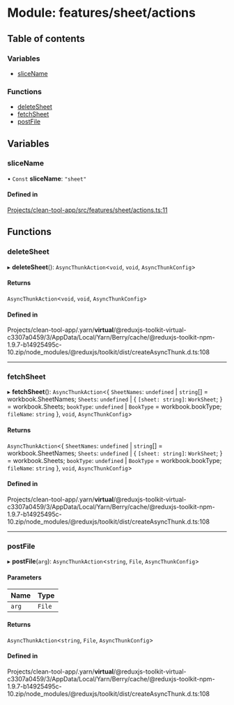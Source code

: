 # Module: features/sheet/actions

## Table of contents

### Variables

- [sliceName](../wiki/features.sheet.actions#slicename)

### Functions

- [deleteSheet](../wiki/features.sheet.actions#deletesheet)
- [fetchSheet](../wiki/features.sheet.actions#fetchsheet)
- [postFile](../wiki/features.sheet.actions#postfile)

## Variables

### sliceName

• `Const` **sliceName**: ``"sheet"``

#### Defined in

[Projects/clean-tool-app/src/features/sheet/actions.ts:11](https://github.com/yuckyh/clean-tool-app/blob/e8c585b/src/features/sheet/actions.ts#L11)

## Functions

### deleteSheet

▸ **deleteSheet**(): `AsyncThunkAction`<`void`, `void`, `AsyncThunkConfig`\>

#### Returns

`AsyncThunkAction`<`void`, `void`, `AsyncThunkConfig`\>

#### Defined in

Projects/clean-tool-app/.yarn/__virtual__/@reduxjs-toolkit-virtual-c3307a0459/3/AppData/Local/Yarn/Berry/cache/@reduxjs-toolkit-npm-1.9.7-b14925495c-10.zip/node_modules/@reduxjs/toolkit/dist/createAsyncThunk.d.ts:108

___

### fetchSheet

▸ **fetchSheet**(): `AsyncThunkAction`<{ `SheetNames`: `undefined` \| `string`[] = workbook.SheetNames; `Sheets`: `undefined` \| { `[sheet: string]`: `WorkSheet`;  } = workbook.Sheets; `bookType`: `undefined` \| `BookType` = workbook.bookType; `fileName`: `string`  }, `void`, `AsyncThunkConfig`\>

#### Returns

`AsyncThunkAction`<{ `SheetNames`: `undefined` \| `string`[] = workbook.SheetNames; `Sheets`: `undefined` \| { `[sheet: string]`: `WorkSheet`;  } = workbook.Sheets; `bookType`: `undefined` \| `BookType` = workbook.bookType; `fileName`: `string`  }, `void`, `AsyncThunkConfig`\>

#### Defined in

Projects/clean-tool-app/.yarn/__virtual__/@reduxjs-toolkit-virtual-c3307a0459/3/AppData/Local/Yarn/Berry/cache/@reduxjs-toolkit-npm-1.9.7-b14925495c-10.zip/node_modules/@reduxjs/toolkit/dist/createAsyncThunk.d.ts:108

___

### postFile

▸ **postFile**(`arg`): `AsyncThunkAction`<`string`, `File`, `AsyncThunkConfig`\>

#### Parameters

| Name | Type |
| :------ | :------ |
| `arg` | `File` |

#### Returns

`AsyncThunkAction`<`string`, `File`, `AsyncThunkConfig`\>

#### Defined in

Projects/clean-tool-app/.yarn/__virtual__/@reduxjs-toolkit-virtual-c3307a0459/3/AppData/Local/Yarn/Berry/cache/@reduxjs-toolkit-npm-1.9.7-b14925495c-10.zip/node_modules/@reduxjs/toolkit/dist/createAsyncThunk.d.ts:108
